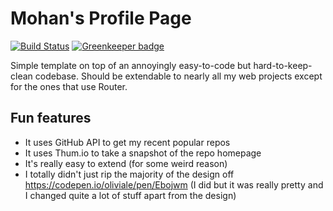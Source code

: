 # Mohan's Profile Page

[![Build Status](https://travis-ci.org/mohan-cao/mohan-cao.github.io.svg?branch=dev)](https://travis-ci.org/mohan-cao/mohan-cao.github.io) [![Greenkeeper badge](https://badges.greenkeeper.io/mohan-cao/mohan-cao.github.io.svg)](https://greenkeeper.io/)

Simple template on top of an annoyingly easy-to-code but hard-to-keep-clean codebase. Should be extendable to nearly all my web projects except for the ones that use Router.

## Fun features

- It uses GitHub API to get my recent popular repos
- It uses Thum.io to take a snapshot of the repo homepage
- It's really easy to extend (for some weird reason)
- I totally didn't just rip the majority of the design off https://codepen.io/oliviale/pen/Ebojwm (I did but it was really pretty and I changed quite a lot of stuff apart from the design)
